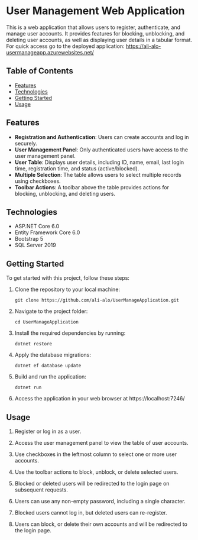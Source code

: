 # User Management Web Application

This is a web application that allows users to register, authenticate, and manage user accounts. It provides features for blocking, unblocking, and deleting user accounts, as well as displaying user details in a tabular format. For quick access go to the deployed application: https://ali-alo-usermanageapp.azurewebsites.net/

## Table of Contents

- [Features](#features)
- [Technologies](#technologies)
- [Getting Started](#getting-started)
- [Usage](#usage)

## Features

- **Registration and Authentication**: Users can create accounts and log in securely.
- **User Management Panel**: Only authenticated users have access to the user management panel.
- **User Table**: Displays user details, including ID, name, email, last login time, registration time, and status (active/blocked).
- **Multiple Selection**: The table allows users to select multiple records using checkboxes.
- **Toolbar Actions**: A toolbar above the table provides actions for blocking, unblocking, and deleting users.

## Technologies

- ASP.NET Core 6.0
- Entity Framework Core 6.0
- Bootstrap 5
- SQL Server 2019

## Getting Started

To get started with this project, follow these steps:

1. Clone the repository to your local machine:

   ```shell
   git clone https://github.com/ali-alo/UserManageApplication.git
    ```

2. Navigate to the project folder:
    ```shell
    cd UserManageApplication
    ```

2. Install the required dependencies by running:
    ```shell
    dotnet restore
    ```

3. Apply the database migrations:
    ```shell
    dotnet ef database update
    ```

4. Build and run the application:
    ```shell
    dotnet run
    ```
5. Access the application in your web browser at https://localhost:7246/

## Usage

1. Register or log in as a user.

2. Access the user management panel to view the table of user accounts.

3. Use checkboxes in the leftmost column to select one or more user accounts.

4. Use the toolbar actions to block, unblock, or delete selected users.

5. Blocked or deleted users will be redirected to the login page on subsequent requests.

6. Users can use any non-empty password, including a single character.

7. Blocked users cannot log in, but deleted users can re-register.

8. Users can block, or delete their own accounts and will be redirected to the login page.